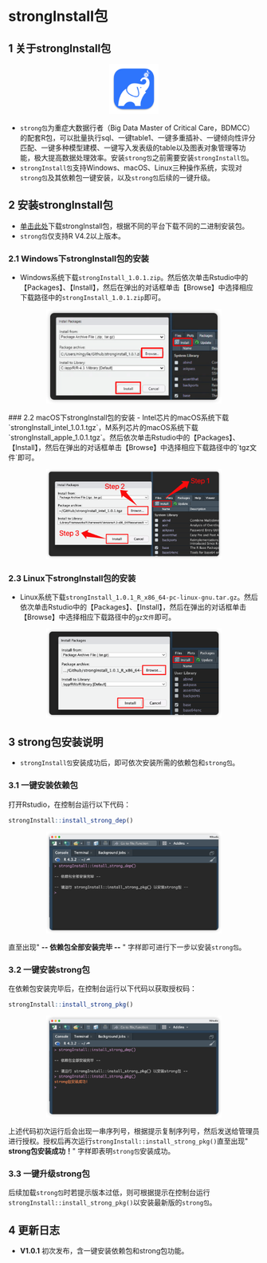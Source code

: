 # strongInstall包
## 1 关于strongInstall包
<p align="center">
  <img src="https://raw.githubusercontent.com/ningyile/BDMCC_APP/main/img/mac_logo.png" width="20%" height="20%" />
</p>

- `strong包`为重症大数据行者（Big Data Master of Critical Care，BDMCC）的配套R包，可以批量执行sql、一键table1、一键多重插补、一键倾向性评分匹配、一键多种模型建模、一键写入发表级的table以及图表对象管理等功能，极大提高数据处理效率。安装`strong包`之前需要安装`strongInstall包`。
- `strongInstall包`支持Windows、macOS、Linux三种操作系统，实现对`strong包`及其依赖包一键安装，以及`strong包`后续的一键升级。

## 2 安装strongInstall包
- [单击此处](https://github.com/ningyile/strongInstall_pkg/releases)下载strongInstall包，根据不同的平台下载不同的二进制安装包。
- `strong包`仅支持R V4.2以上版本。

### 2.1 Windows下strongInstall包的安装
- Windows系统下载`strongInstall_1.0.1.zip`。然后依次单击Rstudio中的【Packages】、【Install】，然后在弹出的对话框单击【Browse】中选择相应下载路径中的`strongInstall_1.0.1.zip`即可。
<p align="center">
  <img src="https://raw.githubusercontent.com/ningyile/strongInstall_pkg/main/img/win.png" width="70%" height="70%" />
</p>
### 2.2 macOS下strongInstall包的安装
- Intel芯片的macOS系统下载`strongInstall_intel_1.0.1.tgz`，M系列芯片的macOS系统下载`strongInstall_apple_1.0.1.tgz`。然后依次单击Rstudio中的【Packages】、【Install】，然后在弹出的对话框单击【Browse】中选择相应下载路径中的`tgz文件`即可。
<p align="center">
  <img src="https://raw.githubusercontent.com/ningyile/strongInstall_pkg/main/img/mac.png" width="70%" height="70%" />
</p>

### 2.3 Linux下strongInstall包的安装
- Linux系统下载`strongInstall_1.0.1_R_x86_64-pc-linux-gnu.tar.gz`。然后依次单击Rstudio中的【Packages】、【Install】，然后在弹出的对话框单击【Browse】中选择相应下载路径中的`gz文件`即可。
<p align="center">
  <img src="https://raw.githubusercontent.com/ningyile/strongInstall_pkg/main/img/linux.png" width="70%" height="70%" />
</p>

## 3 strong包安装说明
- `strongInstall包`安装成功后，即可依次安装所需的依赖包和`strong包`。

### 3.1 一键安装依赖包
打开Rstudio，在控制台运行以下代码：
```R
strongInstall::install_strong_dep()
```
<p align="center">
  <img src="https://raw.githubusercontent.com/ningyile/strongInstall_pkg/main/img/install_dep.png" width="70%" height="70%" />
</p>


直至出现"  **-- 依赖包全部安装完毕 --** " 字样即可进行下一步以安装`strong包`。



### 3.2 一键安装strong包

在依赖包安装完毕后，在控制台运行以下代码以获取授权码：

```R
strongInstall::install_strong_pkg()
```
<p align="center">
  <img src="https://raw.githubusercontent.com/ningyile/strongInstall_pkg/main/img/install_pkg.png" width="70%" height="70%" />
</p>


上述代码初次运行后会出现一串序列号，根据提示复制序列号，然后发送给管理员进行授权。授权后再次运行`strongInstall::install_strong_pkg()`直至出现" **strong包安装成功！**" 字样即表明`strong包`安装成功。



### 3.3 一键升级strong包

后续加载`strong包`时若提示版本过低，则可根据提示在控制台运行`strongInstall::install_strong_pkg()`以安装最新版的`strong包`。

## 4 更新日志
- **V1.0.1** 初次发布，含一键安装依赖包和strong包功能。
